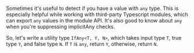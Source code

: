 Sometimes it's useful to detect if you have a value with `any` type. This is especially helpful while working with third-party Typescript modules, which can export `any` values in the module API. It's also good to know about `any` when you're suppressing implicitAny checks.

So, let's write a utility type `IfAny<T, Y, N>`, which takes input type `T`, true type `Y`, and false type `N`. If `T` is `any`, return `Y`, otherwise, return `N`.
